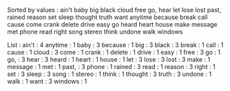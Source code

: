 Sorted by values :
ain't baby big black cloud free go, hear let lose lost past, rained reason set sleep thought truth want anytime because break call cause come crank delete drive easy go heard heart house make message met phone read right song stereo think undone walk windows 

List :
ain't : 4
anytime : 1
baby : 3
because : 1
big : 3
black : 3
break : 1
call : 1
cause : 1
cloud : 3
come : 1
crank : 1
delete : 1
drive : 1
easy : 1
free : 3
go : 1
go, : 3
hear : 3
heard : 1
heart : 1
house : 1
let : 3
lose : 3
lost : 3
make : 1
message : 1
met : 1
past, : 3
phone : 1
rained : 3
read : 1
reason : 3
right : 1
set : 3
sleep : 3
song : 1
stereo : 1
think : 1
thought : 3
truth : 3
undone : 1
walk : 1
want : 3
windows : 1
